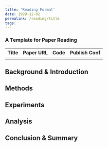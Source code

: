```yaml
---
title: 'Reading Format'
date: 1999-12-02
permalink: /reading/title
tags:
---
```


### A Template for Paper Reading


| Title | Paper URL | Code | Publish Conf |
|---|---|---|---|
|  |  |  |  | 


## Background & Introduction

## Methods

## Experiments

## Analysis

## Conclusion & Summary

